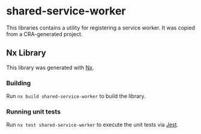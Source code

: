 # shared-service-worker

This libraries contains a utility for registering a service worker. It was
copied from a CRA-generated project.

## Nx Library

This library was generated with [Nx](https://nx.dev).

### Building

Run `nx build shared-service-worker` to build the library.

### Running unit tests

Run `nx test shared-service-worker` to execute the unit tests via [Jest](https://jestjs.io).
